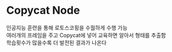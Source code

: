 # Copycat Node
인공지능 훈련을 통해 로토스코핑을 수월하게 수행 가능
<br/>여러개의 프레임을 주고 Copycat에 넣어 교육하면 알아서 형태를 추출함 
<br/>학습횟수가 많을수록 더 발전된 결과가 나온다
